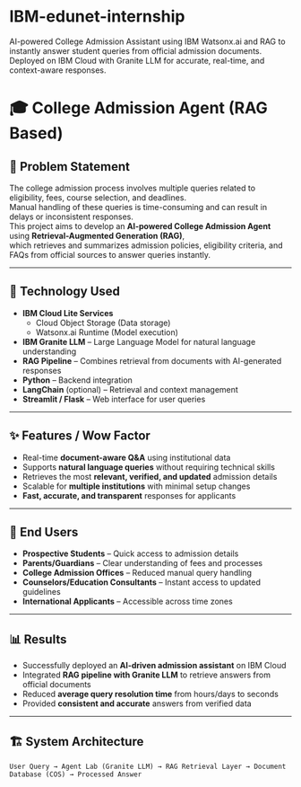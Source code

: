 # IBM-edunet-internship
AI-powered College Admission Assistant using IBM Watsonx.ai and RAG to instantly answer student queries from official admission documents. Deployed on IBM Cloud with Granite LLM for accurate, real-time, and context-aware responses.

# 🎓 College Admission Agent (RAG Based)

## 📌 Problem Statement
The college admission process involves multiple queries related to eligibility, fees, course selection, and deadlines.  
Manual handling of these queries is time-consuming and can result in delays or inconsistent responses.  
This project aims to develop an **AI-powered College Admission Agent** using **Retrieval-Augmented Generation (RAG)**,  
which retrieves and summarizes admission policies, eligibility criteria, and FAQs from official sources to answer queries instantly.

---

## 🚀 Technology Used
- **IBM Cloud Lite Services**
  - Cloud Object Storage (Data storage)
  - Watsonx.ai Runtime (Model execution)
- **IBM Granite LLM** – Large Language Model for natural language understanding
- **RAG Pipeline** – Combines retrieval from documents with AI-generated responses
- **Python** – Backend integration
- **LangChain** (optional) – Retrieval and context management
- **Streamlit / Flask** – Web interface for user queries

---

## ✨ Features / Wow Factor
- Real-time **document-aware Q&A** using institutional data
- Supports **natural language queries** without requiring technical skills
- Retrieves the most **relevant, verified, and updated** admission details
- Scalable for **multiple institutions** with minimal setup changes
- **Fast, accurate, and transparent** responses for applicants

---

## 👥 End Users
- **Prospective Students** – Quick access to admission details
- **Parents/Guardians** – Clear understanding of fees and processes
- **College Admission Offices** – Reduced manual query handling
- **Counselors/Education Consultants** – Instant access to updated guidelines
- **International Applicants** – Accessible across time zones

---

## 📊 Results
- Successfully deployed an **AI-driven admission assistant** on IBM Cloud
- Integrated **RAG pipeline with Granite LLM** to retrieve answers from official documents
- Reduced **average query resolution time** from hours/days to seconds
- Provided **consistent and accurate** answers from verified data

---

## 🏗 System Architecture
```plaintext
User Query → Agent Lab (Granite LLM) → RAG Retrieval Layer → Document Database (COS) → Processed Answer
